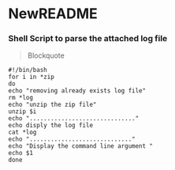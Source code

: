 # NewREADME
### Shell Script to  parse the attached log file
>Blockquote
```
#!/bin/bash
for i in *zip
do
echo "removing already exists log file" 
rm *log
echo "unzip the zip file"
unzip $i
echo ".............................."
echo disply the log file
cat *log                                                                    
echo "............................."
echo "Display the command line argument "
echo $1
done
```
